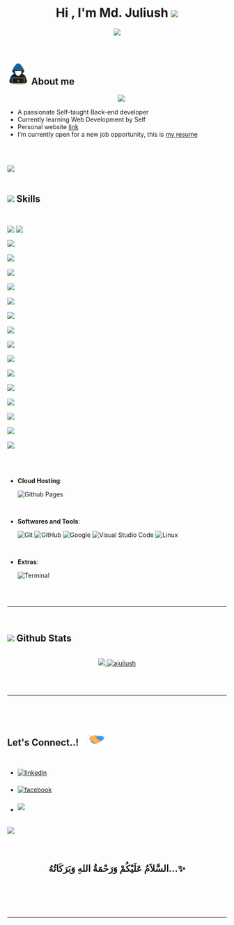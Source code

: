 
<h1 align="center"><b>Hi , I'm Md. Juliush </b><img src="https://media.giphy.com/media/hvRJCLFzcasrR4ia7z/giphy.gif" width="35"></h1>
<!--  -->
<p align="center">
  <a href="#"><img src="https://readme-typing-svg.herokuapp.com?font=Time+New+Roman&color=cyan&size=25&center=true&vCenter=true&width=600&height=100&lines=Assalamu+O+Alaikum+Warahmatullah..&hearts;++;Self-taught+Back-End+Developer,;Active+Learner/Researcher,;Love+to+learn+new+stuffs..<3"></a>
</p>


<br>



	
## <picture><img src = "https://github.com/0xAbdulKhalid/0xAbdulKhalid/raw/main/assets/mdImages/about_me.gif" width = 50px></picture> **About me**

<picture> <img align="right" src="https://github.com/ajuliush/ajuliush/raw/main/assets/mdImages/Right_Side.gif" width = 250px></picture>

<br>

- A passionate Self-taught Back-end developer
- Currently learning Web Development by Self
- Personal website [link](https://juliush.dev/)
- I’m currently open for a new job opportunity, this is [my resume](https://juliush.dev/assets/front-end/files/juliushadmed.pdf)

<br><br>

<img src="https://user-images.githubusercontent.com/73097560/115834477-dbab4500-a447-11eb-908a-139a6edaec5c.gif"><br><br>

## <img src="https://media2.giphy.com/media/QssGEmpkyEOhBCb7e1/giphy.gif?cid=ecf05e47a0n3gi1bfqntqmob8g9aid1oyj2wr3ds3mg700bl&rid=giphy.gif" width ="25"><b> Skills</b>
<br>

<p align="center">
  
![](https://img.shields.io/badge/Code-CSS-informational?style=for-the-badge&logo=css3&logoColor=white&color=4AB197) ![](https://img.shields.io/badge/Code-Bootstrap-informational?style=for-the-badge&logo=bootstrap&logoColor=white&color=4AB197)

![](https://img.shields.io/badge/Code-JavaScript-informational?style=for-the-badge&logo=javascript&logoColor=white&color=4AB197)

![](https://img.shields.io/badge/Code-jQuery-informational?style=for-the-badge&logo=jquery&logoColor=white&color=4AB197)

![](https://img.shields.io/badge/Code-PHP-informational?style=for-the-badge&logo=php&logoColor=white&color=4AB197)

![](https://img.shields.io/badge/Code-OOP-informational?style=for-the-badge&logo=oop&logoColor=white&color=4AB197)

![](https://img.shields.io/badge/Code-Laravel-informational?style=for-the-badge&logo=laravel&logoColor=white&color=4AB197)

![](https://img.shields.io/badge/Code-MVC-informational?style=for-the-badge&logo=mvc&logoColor=white&color=4AB197)

![](https://img.shields.io/badge/Code-API-informational?style=for-the-badge&logo=api&logoColor=white&color=4AB197)

![](https://img.shields.io/badge/Code-ORM-informational?style=for-the-badge&logo=orm&logoColor=white&color=4AB197)

![](https://img.shields.io/badge/Code-Dependency%20Management-informational?style=for-the-badge&logo=dependency-management&logoColor=white&color=4AB197)

![](https://img.shields.io/badge/Code-Command%20Line%20Tools-informational?style=for-the-badge&logo=cli&logoColor=white&color=4AB197)

![](https://img.shields.io/badge/Code-Laravel%20Packages%20and%20Bundles-informational?style=for-the-badge&logo=laravel-packages&logoColor=white&color=4AB197)

![](https://img.shields.io/badge/Code-Performance%20Optimization-informational?style=for-the-badge&logo=performance-optimization&logoColor=white&color=4AB197)

![](https://img.shields.io/badge/Code-Problem%20Solving-informational?style=for-the-badge&logo=problem-solving&logoColor=white&color=4AB197)

![](https://img.shields.io/badge/Code-Version%20Control-informational?style=for-the-badge&logo=git&logoColor=white&color=4AB197)

![](https://img.shields.io/badge/Code-Front--End%20Technologies-informational?style=for-the-badge&logo=frontend&logoColor=white&color=4AB197)

<br>   
    
<br>

- **Cloud Hosting**:

    ![Github Pages](https://img.shields.io/badge/GitHub%20Pages-%23327FC7.svg?style=for-the-badge&logo=github&logoColor=white)
    
<br>

- **Softwares and Tools**:

    ![Git](https://img.shields.io/badge/git-%23F05033.svg?style=for-the-badge&logo=git&logoColor=white)
    ![GitHub](https://img.shields.io/badge/github-%23121011.svg?style=for-the-badge&logo=github&logoColor=white)
    ![Google](https://img.shields.io/badge/google-%234285F4.svg?style=for-the-badge&logo=google&logoColor=white)
    ![Visual Studio Code](https://img.shields.io/badge/Visual%20Studio%20Code-0078d7.svg?style=for-the-badge&logo=visual-studio-code&logoColor=white)
    ![Linux](https://img.shields.io/badge/Linux-FCC624?style=for-the-badge&logo=linux&logoColor=black) 

<br>

- **Extras**:

    ![Terminal](https://img.shields.io/badge/Terminal-%23054020?style=for-the-badge&logo=gnu-bash&logoColor=white)  


</p>

<br>
<br>

-----

<br>


## <img src="https://media.giphy.com/media/iY8CRBdQXODJSCERIr/giphy.gif" width="35"><b> Github Stats </b>
<br>

<div align="center">

<a href="https://github.com/ajuliush/">
  <img src="https://github-readme-stats.vercel.app/api?username=ajuliush&include_all_commits=true&count_private=true&show_icons=true&line_height=20&title_color=7A7ADB&icon_color=2234AE&text_color=D3D3D3&bg_color=0,000000,130F40" width="450"/>
  <img src="https://github-readme-stats.vercel.app/api/top-langs?username=ajuliush&show_icons=true&locale=en&layout=compact&line_height=20&title_color=7A7ADB&icon_color=2234AE&text_color=D3D3D3&bg_color=0,000000,130F40" width="375"  alt="ajuliush"/>

</a>
</div>

<br>
<br>
<br>

-----

<br>
<br>

## <b> Let's Connect..!</b><img src="https://github.com/0xAbdulKhalid/0xAbdulKhalid/raw/main/assets/mdImages/handshake.gif" width ="80">
<br>
<div align='left'>

<ul>

<li>
<a href="https://linkedin.com/in/juliushahmed" target="_blank">
<img src="https://img.shields.io/badge/linkedin:  Juliush-%2300acee.svg?color=405DE6&style=for-the-badge&logo=linkedin&logoColor=white" alt=linkedin style="margin-bottom: 5px;"/>
</a>
</li>

<br>

<li>
<a href="https://facebook.com/juliush.ahmed" target="_blank">
<img src="https://img.shields.io/badge/facebook:  Juliush-%2300acee.svg?color=1DA1F2&style=for-the-badge&logo=facebook&logoColor=white" alt=facebook style="margin-bottom: 5px;"/>
</a>
</li>

<br>

<li>
<a href="mailto:ajuliush@gmail.com" target="_blank">
<img src="https://img.shields.io/badge/gmail:  Juliush-%23EA4335.svg?style=for-the-badge&logo=gmail&logoColor=white" t=mail style="margin-bottom: 5px;" />
</a>
</li>
	
</ul>
</div>

<br>
<img src="https://user-images.githubusercontent.com/73097560/115834477-dbab4500-a447-11eb-908a-139a6edaec5c.gif">
<br>
<br>
<br>

<div align='center'>

## <b>السَّلاَمُ عَلَيْكُمْ وَرَحْمَةُ اللهِ وَبَرَكَاتُهُ...✨</b>

</div>
<br>
<br>
<br>
<br>

---

<br>

